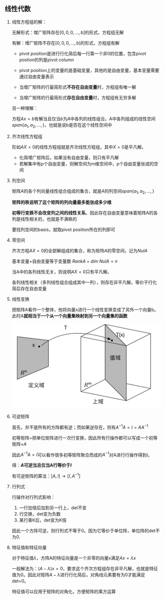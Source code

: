 ## 线性代数

1. 线性方程组的解：

   无解形式：增广矩阵存在$[0,0,0,...,b]$的形式，方程组无解

   有解：增广矩阵不存在$[0,0,0,...,b]$的形式，方程组有解

   - pivot position是进行行化简后每一行第一个非0的位置，包含pivot postion的列是pivot column

   - pivot position上的变量的是基础变量，其他的是自由变量，基本变量需要通过自由变量表示
   - 当增广矩阵的行最简形式**不存在自由变量**时，方程组有唯一解
   - 当增广矩阵的行最简形式**存在自由变量**时，方程组有无穷多解

   另一种理解：

   方程$Ax=b$有解当且仅当$b$为$A$中各列的线性组合。A中各列组成的线性空间$span\{a_1,a_2,...,\}$，也就是说b是否在这个线性空间中

2. 齐次线性方程组

   形如$AX=0$的线性方程组就是齐次线性方程组，其中$X=0$是平凡解。

   - 化简增广矩阵后，如果没有自由变量，则只有平凡解
   - 若解集中有p个自由变量，则解空间为m维空间中，p个自由变量张成的空间

3. 列空间

   矩阵$A$的各个列向量线性组合组成的集合，就是$A$的列空间$span\{a_1,a_2,...,\}$

   **矩阵的秩说明了这个矩阵的列向量最多能张成多少维**

   **初等行变换不会改变列之间的线性关系**。因此存在自由变量意味着矩阵A的各列是线性相关的，也就是不满秩的

   要找列空间的basis，就取pivot position所在的列即可

4. 零空间

   齐次方程$AX=0$的全部解组成的集合，称为矩阵$A$的零空间，记为$NulA$

   基本变量+自由变量等于变量数  $RankA+dim\ NulA=n$

   当A中的各列线性无关，则说明$AX=0$只有平凡解。

   各列线性相关（多列线性组合组成其中一列），则存在非平凡解。等价于行化简后存在自由变量

5. 线性变换

   把矩阵A看作一个整体，他将向量x进行一个线性变换变成了另外一个向量b。此时A**就相当于一个从一个向量集映射到另一个向量集的函数**

   <img src="assets/线性代数/image-20201001183541004.png" alt="image-20201001183541004" style="zoom:50%;" />

6. 可逆矩阵

   首先，并不是所有的方阵都有逆；而如果逆存在，则有$A^{−1}A=I=AA^{−1}$

   初等矩阵=把单位矩阵进行一次行变换，因此所有行操作都可以写成一个初等矩阵$\times A$

   因此$A^{−1}A=I$可以看作很多初等矩阵聚合而成的$A^{-1}$对A进行行操作得到$I$。

   得：**$A$可逆当且仅当A行等价于$I$**

   有可逆矩阵的算法：$[A, I]\rightarrow[I,A^{-1}]$

7. 行列式

   行操作对行列式影响：

   1. 一行加倍后加到另一行上，det不变
   2. 行交换，det变为负数
   3. 某行乘K后，det变为K倍

   因此一个方阵可逆，则行列式不等于0。因为它等价于单位阵，单位阵的det不为0.

8. 特征值和特征向量

   对于特征值$\lambda$，方阵A的特征向量是一个非零的向量x满足$Ax=\lambda x$

   一般解法为：$(A-\lambda)x=0$，要求这个齐次方程组存在非平凡解，也就是特征值为0。因此对矩阵$A-\lambda$进行行化简后，对角线元素要有为0才能满足det=0。

   特征值可以应用于矩阵的对角化，方便矩阵的乘方运算

